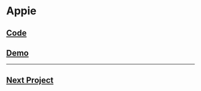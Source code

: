 # Appie

## [Code](./Code/)

## [Demo](https://appie-project.netlify.app/)

---

## [Next Project](../Kanban-Board/)
